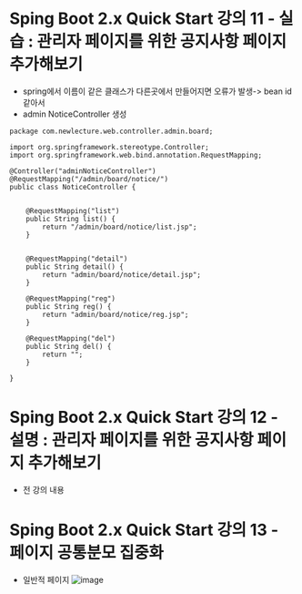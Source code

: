 # Sping Boot 2.x Quick Start 강의 11 - 실습 : 관리자 페이지를 위한 공지사항 페이지 추가해보기
* spring에서 이름이 같은 클래스가 다른곳에서 만들어지면 오류가 발생-> bean id같아서
* admin NoticeController 생성
```
package com.newlecture.web.controller.admin.board;

import org.springframework.stereotype.Controller;
import org.springframework.web.bind.annotation.RequestMapping;

@Controller("adminNoticeController")
@RequestMapping("/admin/board/notice/")
public class NoticeController {
	
	
	@RequestMapping("list")
	public String list() {
		return "/admin/board/notice/list.jsp";
	}
	
	
	@RequestMapping("detail")
	public String detail() {
		return "admin/board/notice/detail.jsp";
	}
	
	@RequestMapping("reg")
	public String reg() {
		return "admin/board/notice/reg.jsp";
	}
	
	@RequestMapping("del")
	public String del() {
		return "";
	}
	
}

```

# Sping Boot 2.x Quick Start 강의 12 - 설명 : 관리자 페이지를 위한 공지사항 페이지 추가해보기
* 전 강의 내용

# Sping Boot 2.x Quick Start 강의 13 - 페이지 공통분모 집중화
* 일반적 페이지 
![image](https://user-images.githubusercontent.com/40667871/225013024-140b05b0-d189-47b6-bde4-349656f4354b.png)

